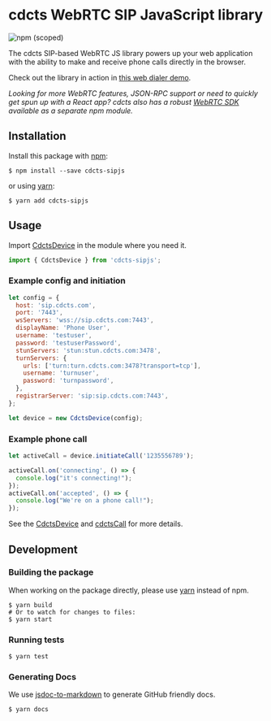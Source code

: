 # cdcts WebRTC SIP JavaScript library

![npm (scoped)](https://img.shields.io/npm/v/cdcts-sipjs)

The cdcts SIP-based WebRTC JS library powers up your web application with the ability to make and receive phone calls directly in the browser.

Check out the library in action in [this web dialer demo](https://webrtc.cdcts.com/).

_Looking for more WebRTC features, JSON-RPC support or need to quickly get spun up with a React app? cdcts also has a robust [WebRTC SDK](https://github.com/team-cdcts/webrtc) available as a separate npm module._

## Installation

Install this package with [npm](https://www.npmjs.com/):

```shell
$ npm install --save cdcts-sipjs
```

or using [yarn](https://yarnpkg.com/lang/en/):

```shell
$ yarn add cdcts-sipjs
```

## Usage

Import [CdctsDevice](https://github.com/team-cdcts/cdcts-sipjs/blob/master/docs/CdctsDevice.md) in the module where you need it.

```javascript
import { CdctsDevice } from 'cdcts-sipjs';
```

### Example config and initiation

```javascript
let config = {
  host: 'sip.cdcts.com',
  port: '7443',
  wsServers: 'wss://sip.cdcts.com:7443',
  displayName: 'Phone User',
  username: 'testuser',
  password: 'testuserPassword',
  stunServers: 'stun:stun.cdcts.com:3478',
  turnServers: {
    urls: ['turn:turn.cdcts.com:3478?transport=tcp'],
    username: 'turnuser',
    password: 'turnpassword',
  },
  registrarServer: 'sip:sip.cdcts.com:7443',
};

let device = new CdctsDevice(config);
```

### Example phone call

```javascript
let activeCall = device.initiateCall('1235556789');

activeCall.on('connecting', () => {
  console.log("it's connecting!");
});
activeCall.on('accepted', () => {
  console.log("We're on a phone call!");
});
```

See the [CdctsDevice](https://github.com/team-cdcts/cdcts-sipjs/blob/master/docs/CdctsDevice.md) and [cdctsCall](https://github.com/team-cdcts/cdcts-sipjs/blob/master/docs/cdctsCall.md) for more details.

## Development

### Building the package

When working on the package directly, please use [yarn](https://github.com/yarnpkg/yarn) instead of npm.

```shell
$ yarn build
# Or to watch for changes to files:
$ yarn start
```

### Running tests

```shell
$ yarn test
```

### Generating Docs

We use [jsdoc-to-markdown](https://github.com/jsdoc2md/jsdoc-to-markdown) to generate GitHub friendly docs.

```shell
$ yarn docs
```
